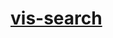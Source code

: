 # [vis-search](https://rawcdn.githack.com/sebastiancordoba/vis-search/206889c2d51d4d81f8ebb3dcd50379544ea9a95c/index.html)